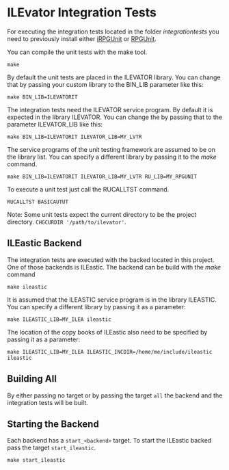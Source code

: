# ILEvator Integration Tests

For executing the integration tests located in the folder _integrationtests_ you
need to previously install either [iRPGUnit][iru] or [RPGUnit][ru].

You can compile the unit tests with the make tool.

    make

By default the unit tests are placed in the ILEVATOR library. You can change
that by passing your custom library to the BIN_LIB parameter like this:

    make BIN_LIB=ILEVATORIT

The integration tests need the ILEVATOR service program. By default it is 
expected in the library ILEVATOR. You can change the by passing that to the 
parameter ILEVATOR_LIB like this:

    make BIN_LIB=ILEVATORIT ILEVATOR_LIB=MY_LVTR

The service programs of the unit testing framework are assumed to be on the 
library list. You can specify a different library by passing it to the _make_ 
command.

    make BIN_LIB=ILEVATORIT ILEVATOR_LIB=MY_LVTR RU_LIB=MY_RPGUNIT

To execute a unit test just call the RUCALLTST command.

    RUCALLTST BASICAUTUT

Note: Some unit tests expect the current directory to be the project directory.
      `CHGCURDIR '/path/to/ilevator'`.


## ILEastic Backend

The integration tests are executed with the backed located in this project. One
of those backends is ILEastic. The backend can be build with the _make_ command

    make ileastic

It is assumed that the ILEASTIC service program is in the library ILEASTIC. You 
can specify a different library by passing it as a parameter:

    make ILEASTIC_LIB=MY_ILEA ileastic

The location of the copy books of ILEastic also need to be specified by passing
it as a parameter:

    make ILEASTIC_LIB=MY_ILEA ILEASTIC_INCDIR=/home/me/include/ileastic ileastic


## Building All

By either passing no target or by passing the target `all` the backend and the
integration tests will be built.


## Starting the Backend

Each backend has a `start_<backend>` target. To start the ILEastic backed pass
the target `start_ileastic`.

    make start_ileastic


[iru]: https://irpgunit.sourceforge.net
[ru]: https://rpgunit.sourceforge.net

